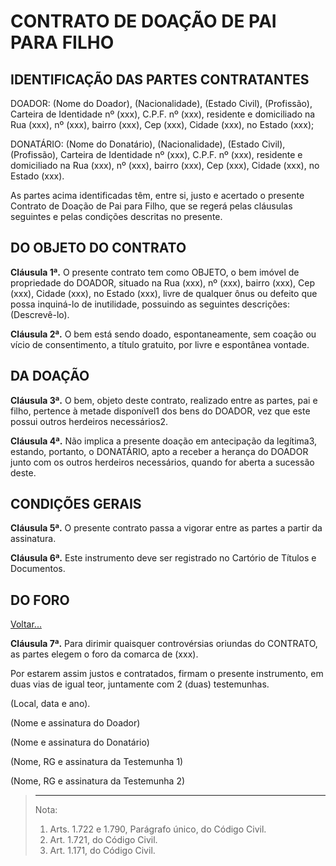 # CONTRATO DE DOAÇÃO DE PAI PARA FILHO

## IDENTIFICAÇÃO DAS PARTES CONTRATANTES

DOADOR: (Nome do Doador), (Nacionalidade), (Estado Civil), (Profissão), Carteira de Identidade nº (xxx), C.P.F. nº (xxx), residente e domiciliado na Rua (xxx), nº (xxx), bairro (xxx), Cep (xxx), Cidade (xxx), no Estado (xxx);

DONATÁRIO: (Nome do Donatário), (Nacionalidade), (Estado Civil), (Profissão), Carteira de Identidade nº (xxx), C.P.F. nº (xxx), residente e domiciliado na Rua (xxx), nº (xxx), bairro (xxx), Cep (xxx), Cidade (xxx), no Estado (xxx).

As partes acima identificadas têm, entre si, justo e acertado o presente Contrato de Doação de Pai para Filho, que se regerá pelas cláusulas seguintes e pelas condições descritas no presente.

## DO OBJETO DO CONTRATO

**Cláusula 1ª.** O presente contrato tem como OBJETO, o bem imóvel de propriedade do DOADOR, situado na Rua (xxx), nº (xxx), bairro (xxx), Cep (xxx), Cidade (xxx), no Estado (xxx), livre de qualquer ônus ou defeito que possa inquiná-lo de inutilidade, possuindo as seguintes descrições: (Descrevê-lo).

**Cláusula 2ª.** O bem está sendo doado, espontaneamente, sem coação ou vício de consentimento, a título gratuito, por livre e espontânea vontade.

## DA DOAÇÃO

**Cláusula 3ª.** O bem, objeto deste contrato, realizado entre as partes, pai e filho, pertence à metade disponível1 dos bens do DOADOR, vez que este possui outros herdeiros necessários2.

**Cláusula 4ª.** Não implica a presente doação em antecipação da legítima3, estando, portanto, o DONATÁRIO, apto a receber a herança do DOADOR junto com os outros herdeiros necessários, quando for aberta a sucessão deste.

## CONDIÇÕES GERAIS

**Cláusula 5ª.** O presente contrato passa a vigorar entre as partes a partir da assinatura.

**Cláusula 6ª.** Este instrumento deve ser registrado no Cartório de Títulos e Documentos.

## DO FORO

[Voltar...](./index.md)

**Cláusula 7ª.** Para dirimir quaisquer controvérsias oriundas do CONTRATO, as partes elegem o foro da comarca de (xxx).

Por estarem assim justos e contratados, firmam o presente instrumento, em duas vias de igual teor, juntamente com 2 (duas) testemunhas.

(Local, data e ano).

(Nome e assinatura do Doador)

(Nome e assinatura do Donatário)

(Nome, RG e assinatura da Testemunha 1)

(Nome, RG e assinatura da Testemunha 2)

> ________
> Nota:
> 1. Arts. 1.722 e 1.790, Parágrafo único, do Código Civil.
> 2. Art. 1.721, do Código Civil.
> 3. Art. 1.171, do Código Civil.
